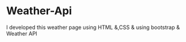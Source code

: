 # Weather-Api
I developed this weather page using HTML &amp;,CSS  &amp; using bootstrap &amp; Weather API 
